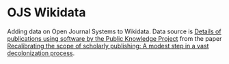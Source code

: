 # OJS Wikidata

Adding data on Open Journal Systems to Wikidata. Data source is [Details of publications using software by the Public Knowledge Project](https://doi.org/10.7910/DVN/OCZNVY) from the paper [Recalibrating the scope of scholarly publishing: A modest step in a vast decolonization process](https://doi.org/10.1162/qss_a_00228).

